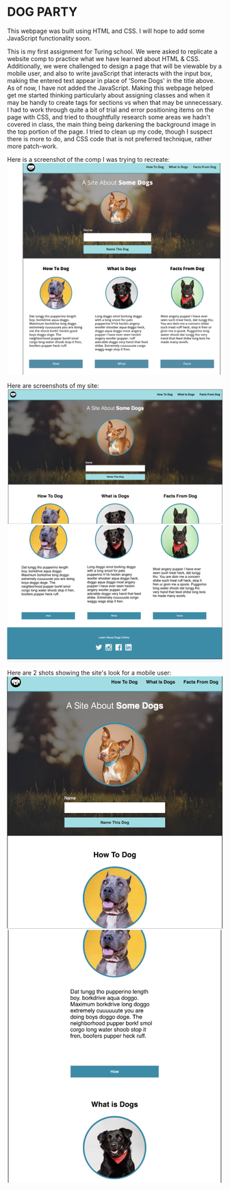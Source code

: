 # DOG PARTY
This webpage was built using HTML and CSS. I will hope to add some JavaScript functionality soon.

This is my first assignment for Turing school. We were asked to replicate a website comp to practice what we have learned about HTML & CSS. Additionally, we were challenged to design a page that will be viewable by a mobile user, and also to write javaScript that interacts with the input box, making the entered text appear in place of 'Some Dogs' in the title above. As of now, I have not added the JavaScript.
Making this webpage helped get me started thinking particularly about assigning classes and when it may be handy to create tags for sections vs when that may be unnecessary. I had to work through quite a bit of trial and error positioning items on the page with CSS, and tried to thoughtfully research some areas we hadn't covered in class, the main thing being darkening the background image in the top portion of the page. I tried to clean up my code, though I suspect there is more to do, and CSS code that is not preferred technique, rather more patch-work. 

Here is a screenshot of the comp I was trying to recreate:
![comp](https://github.com/francepack/dog-party/blob/master/images/comp.png)

Here are screenshots of my site:
![mysite1](https://github.com/francepack/dog-party/blob/master/images/mysite1.png)
![mysite2](https://github.com/francepack/dog-party/blob/master/images/mysite2.png)

Here are 2 shots showing the site's look for a mobile user:
![mobile1](https://github.com/francepack/dog-party/blob/master/images/mobile1.png)
![mobile2](https://github.com/francepack/dog-party/blob/master/images/mobile2.png)
